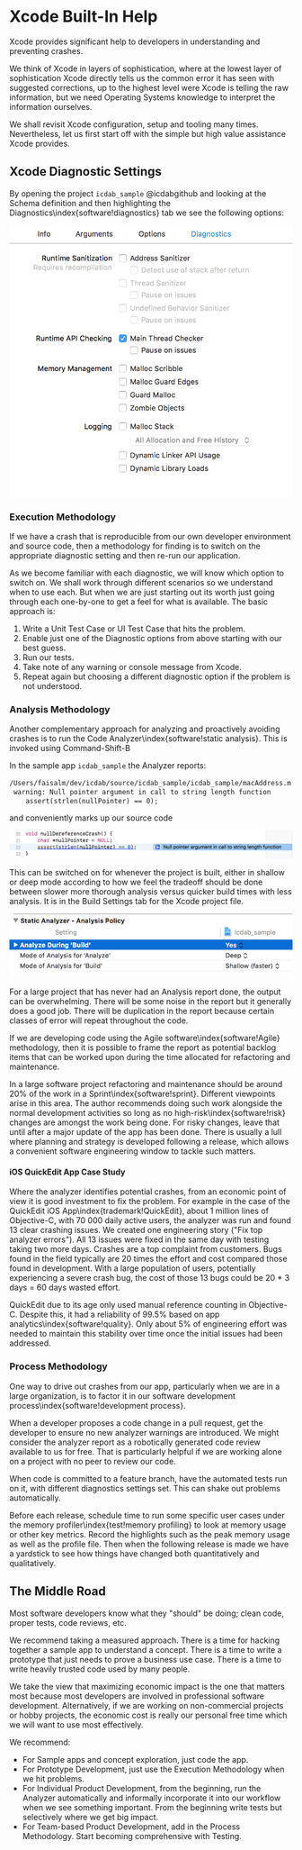 # Xcode Built-In Help

Xcode provides significant help to developers in understanding and preventing crashes.

We think of Xcode in layers of sophistication, where at the lowest layer of sophistication Xcode directly tells us the common error it has seen with suggested corrections, up to the highest level were Xcode is telling the raw information, but we need Operating Systems knowledge to interpret the information ourselves.

We shall revisit Xcode configuration, setup and tooling many times.  Nevertheless, let us first start off with the simple but high value assistance Xcode provides.

## Xcode Diagnostic Settings

By opening the project `icdab_sample` @icdabgithub and looking at the Schema definition and then highlighting the Diagnostics\index{software!diagnostics} tab we see the following options:

![](screenshots/diagnostic_settings.png)

### Execution Methodology

If we have a crash that is reproducible from our own developer environment and source code, then a methodology for finding is to switch on the appropriate diagnostic setting and then re-run our application.

As we become familiar with each diagnostic, we will know which option to switch on.  We shall work through different scenarios so we understand when to use each.  But when we are just starting out its worth just going through each one-by-one to get a feel for what is available.  The basic approach is:

1.  Write a Unit Test Case or UI Test Case that hits the problem.
1.  Enable just one of the Diagnostic options from above starting with our best guess.
1.  Run our tests.
1.  Take note of any warning or console message from Xcode.
1.  Repeat again but choosing a different diagnostic option if the problem is not understood.

### Analysis Methodology

Another complementary approach for analyzing and proactively avoiding crashes is to run the Code Analyzer\index{software!static analysis}.
This is invoked using Command-Shift-B

In the sample app `icdab_sample` the Analyzer reports:

```
/Users/faisalm/dev/icdab/source/icdab_sample/icdab_sample/macAddress.m:22:12:
 warning: Null pointer argument in call to string length function
    assert(strlen(nullPointer) == 0);
```

and conveniently marks up our source code

![](screenshots/analyser_null.png)

This can be switched on for whenever the project is built, either in shallow or deep mode according to how we feel the tradeoff should be done between slower more thorough analysis versus quicker build times with less analysis.  It is in the Build Settings tab for the Xcode project file.

![](screenshots/static_analyser_build.png)

For a large project that has never had an Analysis report done, the output can be overwhelming.
There will be some noise in the report but it generally does a good job.  There will be duplication in the report because certain classes of error will repeat throughout the code.

If we are developing code using the Agile software\index{software!Agile} methodology, then it is possible to frame the report as potential backlog items that can be worked upon during the time allocated for refactoring and maintenance.

In a large software project refactoring and maintenance should be around 20% of the work in a Sprint\index{software!sprint}.  Different viewpoints arise in this area.  The author recommends doing such work alongside the normal development activities so long as no high-risk\index{software!risk} changes are amongst the work being done.  For risky changes, leave that until after a major update of the app has been done.  There is usually a lull where planning and strategy is developed following a release, which allows a convenient software engineering window to tackle such matters.

#### iOS QuickEdit App Case Study

Where the analyzer identifies potential crashes, from an economic point of view it is good investment to fix the problem.  For example in the case of the QuickEdit iOS App\index{trademark!QuickEdit}, about 1 million lines of Objective-C, with 70 000 daily active users, the analyzer was run and found 13 clear crashing issues.  We created one engineering story ("Fix top analyzer errors").  All 13 issues were fixed in the same day with testing taking two more days.  Crashes are a top complaint from customers.  Bugs found in the field typically are 20 times the effort and cost compared those found in development.  With a large population of users, potentially experiencing a severe crash bug, the cost of those 13 bugs could be 20 * 3 days = 60 days wasted effort.  

QuickEdit due to its age only used manual reference counting in Objective-C.  Despite this, it had a reliability of 99.5% based on app analytics\index{software!quality}.  Only about 5% of engineering effort was needed to maintain this stability over time once the initial issues had been addressed.

### Process Methodology

One way to drive out crashes from our app, particularly when we are in a large organization, is to factor it in our software development process\index{software!development process}.

When a developer proposes a code change in a pull request, get the developer to ensure no new analyzer warnings are introduced.  We might consider the analyzer report as a robotically generated code review available to us for free.  That is particularly helpful if we are working alone on a project with no peer to review our code.

When code is committed to a feature branch, have the automated tests run on it, with different diagnostics settings set.  This can shake out problems automatically.

Before each release, schedule time to run some specific user cases under the memory profiler\index{test!memory profiling} to look at memory usage or other key metrics.  Record the highlights such as the peak memory usage as well as the profile file.  Then when the following release is made we have a yardstick to see how things have changed both quantitatively and qualitatively.

## The Middle Road

Most software developers know what they "should" be doing; clean code, proper tests, code reviews, etc.

We recommend taking a measured approach.  There is a time for hacking together a sample app to understand a concept.  There is a time to write a prototype that just needs to prove a business use case.  There is a time to write heavily trusted code used by many people.

We take the view that maximizing economic impact is the one that matters most because most developers are involved in professional software development.  Alternatively, if we are working on non-commercial projects or hobby projects, the economic cost is really our personal free time which we will want to use most effectively.

We recommend:

- For Sample apps and concept exploration, just code the app.
- For Prototype Development, just use the Execution Methodology when we hit problems.
- For Individual Product Development, from the beginning, run the Analyzer automatically and informally incorporate it into our workflow when we see something important.  From the beginning write tests but selectively where we get big impact.
- For Team-based Product Development, add in the Process Methodology.  Start becoming comprehensive with Testing.
